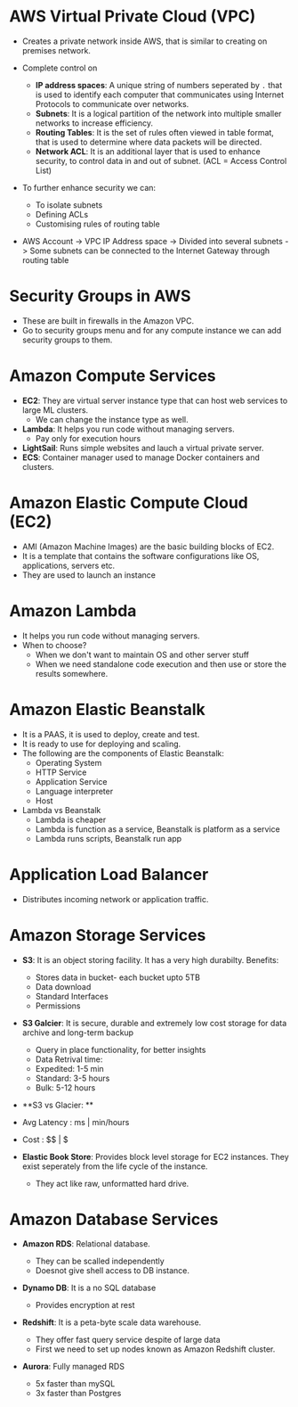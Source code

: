 # AWS Virtual Private Cloud (VPC)

- Creates a private network inside AWS, that is similar to creating on premises network. 
- Complete control on 
  - **IP address spaces**: A unique string of numbers seperated by `.` that is used to identify each computer that communicates using 
    Internet Protocols to communicate over networks. 
  - **Subnets**: It is a logical partition of the network into multiple smaller networks to increase efficiency. 
  - **Routing Tables**: It is the set of rules often viewed in table format, that is used to determine where data packets will be directed. 
  - **Network ACL**: It is an additional layer that is used to enhance security, to control data in and out of subnet. (ACL = Access Control List)
  
- To further enhance security we can:
  - To isolate subnets 
  - Defining ACLs
  - Customising rules of routing table 

- AWS Account -> VPC IP Address space -> Divided into several subnets 
  -> Some subnets can be connected to the Internet Gateway through routing table 
  
# Security Groups in AWS 

- These are built in firewalls in the Amazon VPC. 
- Go to security groups menu and for any compute instance we can add security groups to them. 

# Amazon Compute Services
- **EC2**: They are virtual server instance type that can host web services to large ML clusters.
  - We can change the instance type as well.  
- **Lambda**: It helps you run code without managing servers.
  - Pay only for execution hours 
- **LightSail**: Runs simple websites and lauch a virtual private server. 
- **ECS**: Container manager used to manage Docker containers and clusters. 

# Amazon Elastic Compute Cloud (EC2)
- AMI (Amazon Machine Images) are the basic building blocks of EC2. 
- It is a template that contains the software configurations like OS, applications, servers etc. 
- They are used to launch an instance  

# Amazon Lambda
- It helps you run code without managing servers.
- When to choose?
  - When we don't want to maintain OS and other server stuff
  - When we need standalone code execution and then use or store the results somewhere. 

# Amazon Elastic Beanstalk 
- It is a PAAS, it is used to deploy, create and test. 
- It is ready to use for deploying and scaling. 
- The following are the components of Elastic Beanstalk:
  - Operating System 
  - HTTP Service 
  - Application Service
  - Language interpreter
  - Host
- Lambda vs Beanstalk
  - Lambda is cheaper 
  - Lambda is function as a service, Beanstalk is platform as a service 
  - Lambda runs scripts, Beanstalk run app  

# Application Load Balancer 
- Distributes incoming network or application traffic. 

# Amazon Storage Services 
- **S3**: It is an object storing facility. It has a very high durabilty. Benefits:
  - Stores data in bucket- each bucket upto 5TB
  - Data download 
  - Standard Interfaces 
  - Permissions 
  
- **S3 Galcier**: It is secure, durable and extremely low cost storage for data archive and long-term backup
  - Query in place functionality, for better insights
  - Data Retrival time: 
   -  Expedited: 1-5 min
   -  Standard: 3-5 hours
   -  Bulk: 5-12 hours
   
-  **S3 vs Glacier: **
  - Avg Latency : ms | min/hours
  - Cost : $$ | $

- **Elastic Book Store**: Provides block level storage for EC2 instances. They exist seperately from the life cycle of the instance.
  - They act like raw, unformatted hard drive. 


# Amazon Database Services 

- **Amazon RDS**: Relational database. 
  - They can be scalled independently
  - Doesnot give shell access to DB instance. 
  
- **Dynamo DB**:  It is a no SQL database
  - Provides encryption at rest  

- **Redshift**: It is a peta-byte scale data warehouse. 
  - They offer fast query service despite of large data
  - First we need to set up nodes known as Amazon Redshift cluster.

- **Aurora**: Fully managed RDS
  - 5x faster than mySQL
  - 3x faster than Postgres
  
 
